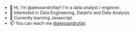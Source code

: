 - 👋  Hi, I’m @alessandrofajr! I'm a data analyst / enginner.
- 👀  Interested in Data Engineering, DataViz and Data Analysis.
- 🌱  Currently learning Javascript.
- 📫  You can reach me [@alessandrofajr](https://twitter.com/alessandrofajr).

<!---
alessandrofajr/alessandrofajr is a ✨ special ✨ repository because its `README.md` (this file) appears on your GitHub profile.
You can click the Preview link to take a look at your changes.
--->
